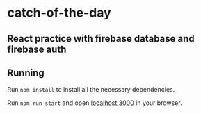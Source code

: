 # catch-of-the-day

## React practice with firebase database and firebase auth

## Running

Run `npm install` to install all the necessary dependencies.

Run `npm run start` and open <localhost:3000> in your browser.

